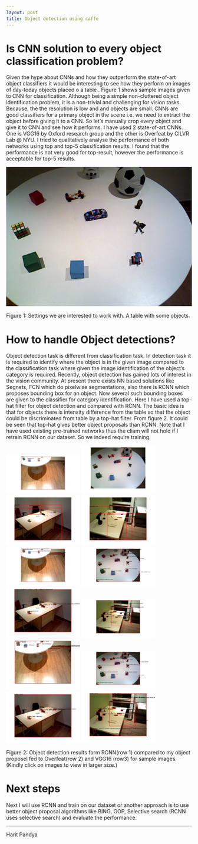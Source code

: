 ```yaml
---
layout: post
title: Object detection using caffe
---
```


Is CNN solution to every object classification problem?
============
Given the hype about CNNs and how they outperform the state-of-art object classifiers it would be interesting to see how they perform on images of day-today objects placed o a table . Figure 1 shows sample images given to CNN for classification. Although being a simple non-cluttered object identification problem, it is a non-trivial and challenging for vision tasks. Because, the the resolution is low and and objects are small. CNNs are good classifiers for a primary object in the scene i.e. we need to extract the object before giving it to a CNN. So let’s manually crop every object and give it to CNN and see how it performs. I have used 2 state-of-art CNNs. One is VGG16 by Oxford research group and the other is Overfeat by CILVR Lab @ NYU. I tried to qualitatively analyse the performance of both networks using top and top-5 classification results. I found that the performance is not very good for top-result, however the performance is acceptable for top-5 results.

![alt tag](images/week1/week1_dataset.png)

Figure 1: Settings we are interested to work with. A table with some objects. 

How to handle Object detections?
============
Object detection task is different from classification task. In detection task it is required to identify where the object is in the given image compared to the classification task where given the image identification of the object’s category is required. Recently, object detection has gained lots of interest in the vision community. At present there exists NN based solutions like Segnets, FCN which do pixelwise segmentations, also there is RCNN which proposes bounding box for an object. Now several such bounding boxes are given to the classifier for category identification. Here I have used a top-hat filter for object detection and compared with RCNN. The basic idea is that for objects there is intensity difference from the table so that the object could be discriminated from table by a top-hat filter. From figure 2. It could be seen that top-hat gives better object proposals than RCNN. Note that I have used existing pre-trained networks thus the cliam will not hold if I retrain RCNN on our dataset.
So we indeed require training. 


<img src="images/week1/week1_rcnn_71.jpg" alt="" width="200"/> <img src="images/week1/week1_rcnn_192.jpg" alt="" width="200"/> <img src="images/week1/week1_rcnn_445.jpg" alt="" width="200"/> <img src="images/week1/week1_rcnn_706.jpg" alt="" width="200"/>
<img src="images/week1/week1_overfeat_71.jpg" alt="" width="200"/> <img src="images/week1/week1_overfeat_192.jpg" alt="" width="200"/> <img src="images/week1/week1_overfeat_445.jpg" alt="" width="200"/> <img src="images/week1/week1_overfeat_706.jpg" alt="" width="200"/>
<img src="images/week1/week1_VGG16_71.jpg" alt="" width="200"/> <img src="images/week1/week1_VGG16_192.jpg" alt="" width="200"/> <img src="images/week1/week1_VGG16_445.jpg" alt="" width="200"/> <img src="images/week1/week1_VGG16_706.jpg" alt="" width="200"/>

Figure 2: Object detection results form RCNN(row 1) compared to my object proposel fed to Overfeat(row 2) and VGG16 (row3) for sample images.(Kindly click on images to view in larger size.)

Next steps
============
Next I will use RCNN and train on our dataset or another approach is to use better object proposal algorithms like BING, GOP, Selective search (RCNN uses selective search) and evaluate the performance.

----------------
Harit Pandya
